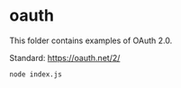 # oauth

This folder contains examples of OAuth 2.0.

Standard: https://oauth.net/2/

```bash
node index.js
```
